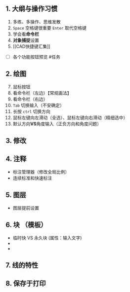 ## 1. 大纲与操作习惯 
1. 多练、多操作、思维发散
2. `Space` 空格键很重要 `Enter` 取代空格键
3. 学会看**命令栏**
4. **对象捕捉**设置
5. [[CAD快捷键汇集]]
- [ ] 各个功能按钮预览 #任务
## 2. 绘图 
7. 鼠标按钮
8. 看命令栏（左边）【常规画法】
9. 看命令栏（右边） 
10. `Tab` 切换输入（不安确定）
11. 长按 `ctrl` 切换方向
12. 鼠标左键向左滑动（全选）、鼠标左键向右滑动（精细选中）
13. 默认方向**VS**角度输入（正负方向和角度问题）
## 3. 修改 

## 4. 注释 
- 标注管理器（修改全局比例）
- 连续标准和快速标注
## 5. 图层 
- 图层提前设置

## 6. 块 （模板）
- 临时快 VS 永久块 (属性：输入文字)
- 
- 

## 7. 线的特性 


## 8. 保存于打印 

